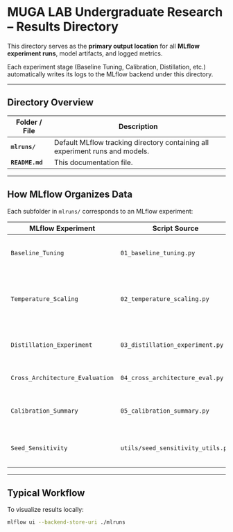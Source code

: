 # MUGA LAB Undergraduate Research – Results Directory

This directory serves as the **primary output location** for all
**MLflow experiment runs**, model artifacts, and logged metrics.

Each experiment stage (Baseline Tuning, Calibration, Distillation, etc.)
automatically writes its logs to the MLflow backend under this directory.

---

## Directory Overview

| Folder / File | Description |
|----------------|-------------|
| **`mlruns/`** | Default MLflow tracking directory containing all experiment runs and models. |
| **`README.md`** | This documentation file. |

---

## How MLflow Organizes Data

Each subfolder in `mlruns/` corresponds to an MLflow experiment:

| MLflow Experiment | Script Source | Output Content |
|-------------------|----------------|----------------|
| `Baseline_Tuning` | `01_baseline_tuning.py` | Hyperparameter trials, validation metrics, trained models. |
| `Temperature_Scaling` | `02_temperature_scaling.py` | Optimal temperature \(T^*\), calibration metrics (ECE, MCS, NLL). |
| `Distillation_Experiment` | `03_distillation_experiment.py` | Teacher and student model metrics and artifacts. |
| `Cross_Architecture_Evaluation` | `04_cross_architecture_eval.py` | Comparative metrics across architectures. |
| `Calibration_Summary` | `05_calibration_summary.py` | Aggregated summaries and exported reports. |
| `Seed_Sensitivity` | `utils/seed_sensitivity_utils.py` | Multi-seed reproducibility and robustness logs. |

---

## Typical Workflow

To visualize results locally:
```bash
mlflow ui --backend-store-uri ./mlruns
```
